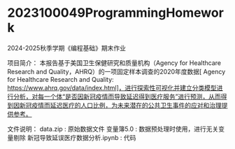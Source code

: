 # 2023100049ProgrammingHomework
2024-2025秋季学期《编程基础》期末作业

项目简介：
本报告基于美国卫生保健研究和质量机构（Agency for Healthcare Research and Quality，AHRQ）的一项固定样本调查的2020年度数据[ Agency for Healthcare Research and Quality: https://www.ahrq.gov/data/index.html]，进行探索性可视化并建立分类模型进行分析，对每一个体“是否因新冠疫情而导致延迟得到医疗服务”进行预测，从而得到因新冠疫情而延迟医疗的人口比例，为未来潜在的公共卫生事件的应对和治理提供参考。

文件说明：
data.zip : 原始数据文件
变量簿5.0 : 数据预处理时使用，进行无关变量剔除
新冠导致延误医疗数据分析.ipynb : 代码
